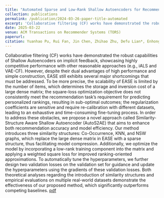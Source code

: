 ```yaml
---
title: "Automated Sparse and Low-Rank Shallow Autoencoders for Recommendation"
collection: publications
permalink: /publication/2024-03-26-paper-title-automated
excerpt: 'Collaborative filtering (CF) works have demonstrated the robust capabilities of Shallow Autoencoders on implicit feedback, showcasing highly competitive performance with other reasonable approaches (e.g., iALS and VAE-CF). However, despite their dual advantages of high performance and simple construction, EASE still exhibits several major shortcomings that must be addressed. To be more precise, the scalability of EASE is limited by the number of items, which determines the storage and inversion cost of a large dense matrix; the square-loss optimization objective does not consistently meet the recommendation task’s requirement for predicting personalized rankings, resulting in sub-optimal outcomes; the regularization coefficients are sensitive and require re-calibration with different datasets, leading to an exhaustive and time-consuming fine-tuning process. In order to address these obstacles, we propose a novel approach called Similarity-Structure Aware Shallow Autoencoder (AutoS2AE) that aims to enhance both recommendation accuracy and model efficiency. Our method introduces three similarity structures: Co-Occurrence, KNN, and NSW graphs, which replace the large dense matrix in EASE with a sparse structure, thus facilitating model compression. Additionally, we optimize the model by incorporating a low-rank training component into the matrix and applying a weighted square loss for improved ranking-oriented approximations. To automatically tune the hyperparameters, we further design two validation losses on the validation set for guidance and update the hyperparameters using the gradients of these validation losses. Both theoretical analyses regarding the introduction of similarity structures and empirical evaluations on multiple real-world datasets demonstrate the effectiveness of our proposed method, which significantly outperforms competing baselines.'
date: 2025-03-22
venue: ACM Transactions on Recommender Systems (TORS)
paperurl:
citation: Yuanhao Pu, Rui Fan, Jin Chen, Zhihao Zhu, Defu Lian*, Enhong Chen. Automated Sparse and Low-Rank Shallow Autoencoders for Recommendation. ACM Transactions on Recommender Systems (TORS), Vol.3, Issue 3, No.39, 2025.'
---
```


Collaborative filtering (CF) works have demonstrated the robust capabilities of Shallow Autoencoders on implicit feedback, showcasing highly competitive performance with other reasonable approaches (e.g., iALS and VAE-CF). However, despite their dual advantages of high performance and simple construction, EASE still exhibits several major shortcomings that must be addressed. To be more precise, the scalability of EASE is limited by the number of items, which determines the storage and inversion cost of a large dense matrix; the square-loss optimization objective does not consistently meet the recommendation task’s requirement for predicting personalized rankings, resulting in sub-optimal outcomes; the regularization coefficients are sensitive and require re-calibration with different datasets, leading to an exhaustive and time-consuming fine-tuning process. In order to address these obstacles, we propose a novel approach called Similarity-Structure Aware Shallow Autoencoder (AutoS2AE) that aims to enhance both recommendation accuracy and model efficiency. Our method introduces three similarity structures: Co-Occurrence, KNN, and NSW graphs, which replace the large dense matrix in EASE with a sparse structure, thus facilitating model compression. Additionally, we optimize the model by incorporating a low-rank training component into the matrix and applying a weighted square loss for improved ranking-oriented approximations. To automatically tune the hyperparameters, we further design two validation losses on the validation set for guidance and update the hyperparameters using the gradients of these validation losses. Both theoretical analyses regarding the introduction of similarity structures and empirical evaluations on multiple real-world datasets demonstrate the effectiveness of our proposed method, which significantly outperforms competing baselines. [pdf](https://dl.acm.org/doi/pdf/10.1145/3656482)
